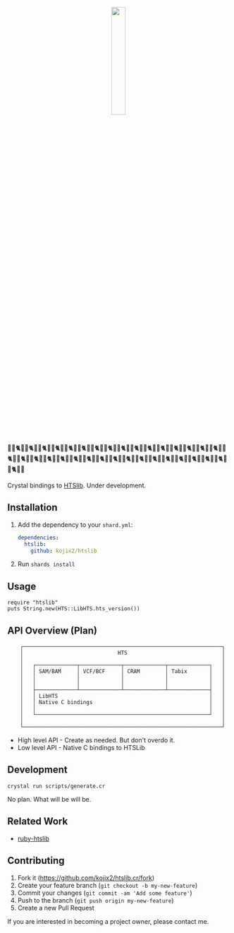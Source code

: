 <p align="center">
  <img src="https://user-images.githubusercontent.com/5798442/114347767-72eadf80-9ba0-11eb-9784-3e3518841412.png" width="25%" height="25%" />
</p>

🧬🔬🐈🧬🔬🐈🧬🔬🐈🧬🔬🐈🧬🔬🐈🧬🔬🐈🧬🔬🐈🧬🔬🐈🧬🔬🐈🧬🔬🐈🧬🔬🐈🧬🔬🐈🧬🔬🐈🧬🔬🐈🧬🔬🐈🧬🔬🐈🧬🔬🐈🧬🔬🐈🧬🔬🐈🧬🔬🐈🧬🔬🐈🧬🔬🐈🧬🔬🐈🧬🔬🐈🧬🔬🐈🧬🔬🐈🧬🔬🐈🧬🔬🐈🧬🔬🐈🧬🔬🐈🧬🔬🐈🧬🔬🐈🧬🔬🐈🧬🔬🐈🧬🔬

Crystal bindings to [HTSlib](https://github.com/samtools/htslib). Under development.

## Installation

1. Add the dependency to your `shard.yml`:

   ```yaml
   dependencies:
     htslib:
       github: kojix2/htslib
   ```

2. Run `shards install`

## Usage

```crystal
require "htslib"
puts String.new(HTS::LibHTS.hts_version())
```

## API Overview (Plan)

```
    ┌───────────────────────────────────────────────────────────────┐
    │                              HTS                              │
    │                                                               │
    │   ┌─────────────┬─────────────┬─────────────┬─────────────┐   │
    │   │ SAM/BAM     │ VCF/BCF     │ CRAM        │ Tabix       │   │
    │   │             │             │             │             │   │
    │   │             │             │             │             │   │
    │   ├─────────────┴─────────────┴─────────────┴─────────────┤   │
    │   │ LibHTS                                                │   │
    │   │ Native C bindings                                     │   │
    │   │                                                       │   │
    │   └───────────────────────────────────────────────────────┘   │
    │                                                               │
    └───────────────────────────────────────────────────────────────┘
```

* High level API - Create as needed. But don't overdo it.
* Low level API - Native C bindings to HTSLib

## Development

```
crystal run scripts/generate.cr
```

No plan. What will be will be.

## Related Work

* [ruby-htslib](https://github.com/kojix2/ruby-htslib)

## Contributing

1. Fork it (<https://github.com/kojix2/htslib.cr/fork>)
2. Create your feature branch (`git checkout -b my-new-feature`)
3. Commit your changes (`git commit -am 'Add some feature'`)
4. Push to the branch (`git push origin my-new-feature`)
5. Create a new Pull Request

If you are interested in becoming a project owner, please contact me.
